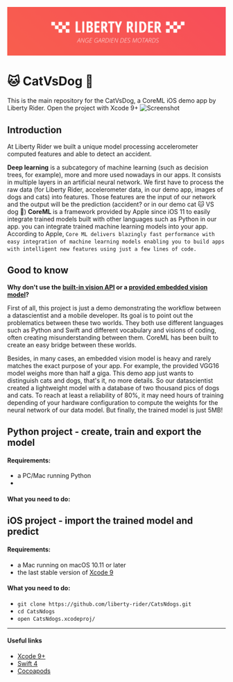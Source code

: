 ![Liberty Rider](https://github.com/liberty-rider/CatVsDog/blob/master/header.png?raw=true)

🐱 CatVsDog 🐶
=========================

This is the main repository for the CatVsDog, a CoreML iOS demo app by Liberty Rider.
Open the project with Xcode 9+
![Screenshot](https://github.com/liberty-rider/CatsNdogs/blob/master/Screen.png?raw=true)

## Introduction
At Liberty Rider we built a unique model processing accelerometer computed features and able to detect an accident.

**Deep learning** is a subcategory of machine learning (such as decision trees, for example), more and more used nowadays in our apps. It consists in multiple layers in an artificial neural network. We first have to process the raw data (for Liberty Rider, accelerometer data, in our demo app, images of dogs and cats) into features. Those features are the input of our network and the output will be the prediction (accident? or in our demo cat 🐱 VS dog 🐶)
 **CoreML** is a framework provided by Apple since iOS 11 to easily integrate trained models built with other languages such as Python in our app. you can integrate trained machine learning models into your app.
 According to Apple,  `Core ML delivers blazingly fast performance with easy integration of machine learning models enabling you to build apps with intelligent new features using just a few lines of code.`

## Good to know
**Why don't use the [built-in vision API](https://developer.apple.com/documentation/vision) or a [provided embedded vision model](https://developer.apple.com/machine-learning/)?**

First of all, this project is just a demo demonstrating the workflow between a datascientist and a mobile developer. Its goal is to point out the problematics between these two worlds. They both use different languages such as Python and Swift and different vocabulary and visions of coding, often creating misunderstanding between them. CoreML has been built to create an easy bridge between these worlds.

Besides, in many cases, an embedded vision model is heavy and rarely matches the exact purpose of your app. For example, the provided VGG16 model weighs more than half a giga.  This demo app just wants to distinguish cats and dogs, that's it, no more details. So our datascientist created a lightweight model with a database of two thousand pics of dogs and cats.
To reach at least a reliability of 80%, it may need hours of training depending of your hardware configuration to compute the weights for the neural network of our data model. But finally, the trained model is just 5MB!


## Python project - create, train and export the model

#### Requirements:
- a PC/Mac running Python
-

#### What you need to do:

## iOS project - import the trained model and predict

#### Requirements:
- a Mac running on macOS 10.11 or later
- the last stable version of [Xcode 9](https://developer.apple.com/xcode/)

#### What you need to do:
 - ```git clone https://github.com/liberty-rider/CatsNdogs.git```
 - ```cd CatsNdogs```
 - ```open CatsNdogs.xcodeproj/```
---

#### Useful links
- [Xcode 9+](https://developer.apple.com/xcode/)
- [Swift 4](https://swift.org/blog/swift-4-0-released/)
- [Cocoapods](https://cocoapods.org/)
